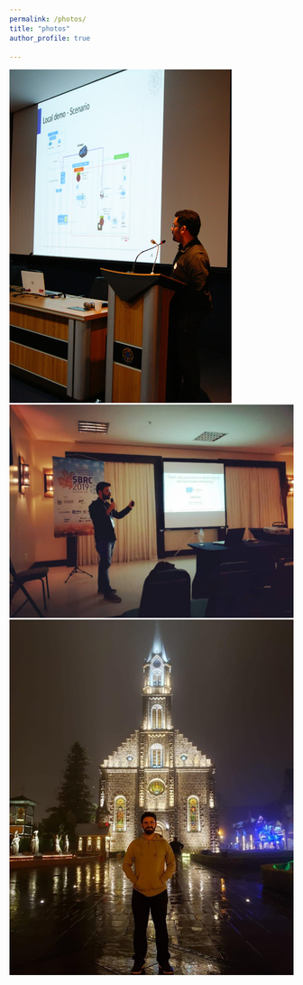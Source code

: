 ```yaml
---
permalink: /photos/
title: "photos"
author_profile: true

---
```



<img src="../files/Presentation.JPG">
<img src="../files/sbrc2019.jpg">
<img src="../files/sbrc2019_2.jpg">